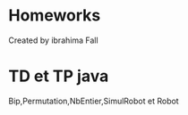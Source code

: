 # Homeworks
 Created by ibrahima Fall
# TD et TP java 
Bip,Permutation,NbEntier,SimulRobot et Robot

